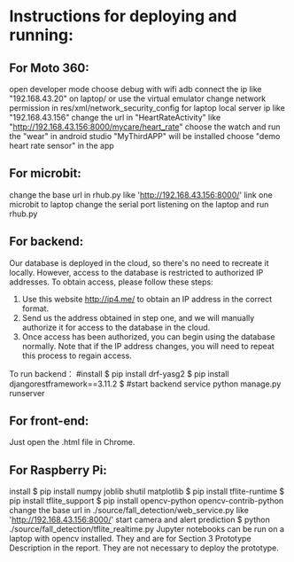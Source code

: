 # Instructions for deploying and running: 

## For Moto 360:
open developer mode
choose debug with wifi
adb connect the ip like "192.168.43.20" on laptop/ or use the virtual emulator
change network permission in res/xml/network_security_config for laptop local server ip like "192.168.43.156"
change the url in "HeartRateActivity" like "http://192.168.43.156:8000/mycare/heart_rate"
choose the watch and run the "wear" in android studio
"MyThirdAPP" will be installed 
choose "demo heart rate sensor" in the app

## For microbit:
change the base url in rhub.py like 'http://192.168.43.156:8000/'
link one microbit to laptop
change the serial port listening on the laptop
and run rhub.py

## For backend:
Our database is deployed in the cloud, so there's no need to recreate it locally. However, access to the database is restricted to authorized IP addresses. To obtain access, please follow these steps:
1. Use this website http://ip4.me/ to obtain an IP address in the correct format.
2. Send us the address obtained in step one, and we will manually authorize it for access to the database in the cloud.
3. Once access has been authorized, you can begin using the database normally. Note that if the IP address changes, you will need to repeat this process to regain access.

To run backend：
#install
$ pip install drf-yasg2
$ pip install djangorestframework==3.11.2
$ #start backend service
python manage.py runserver

## For front-end:
Just open the .html file in Chrome.

## For Raspberry Pi:
 install
$ pip install numpy joblib shutil matplotlib
$ pip install tflite-runtime
$ pip install tflite_support 
$ pip install opencv-python opencv-contrib-python
 change the base url in ./source/fall_detection/web_service.py like 'http://192.168.43.156:8000/'
 start camera and alert prediction
$ python ./source/fall_detection/tflite_realtime.py
 Jupyter notebooks can be run on a laptop with opencv installed.
 They and are for Section 3 Prototype Description in the report. 
 They are not necessary to deploy the prototype. 
